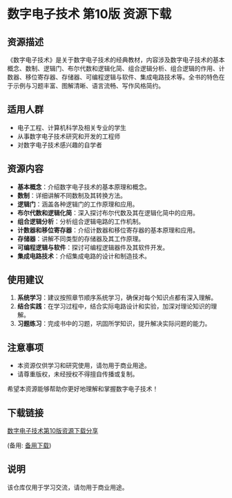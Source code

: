 # 数字电子技术 第10版 资源下载

## 资源描述

《数字电子技术》是关于数字电子技术的经典教材，内容涉及数字电子技术的基本概念、数制、逻辑门、布尔代数和逻辑化简、组合逻辑分析、组合逻辑的作用、计数器、移位寄存器、存储器、可编程逻辑与软件、集成电路技术等。全书的特色在于示例与习题丰富、图解清晰、语言流畅、写作风格简约。

## 适用人群

- 电子工程、计算机科学及相关专业的学生
- 从事数字电子技术研究和开发的工程师
- 对数字电子技术感兴趣的自学者

## 资源内容

- **基本概念**：介绍数字电子技术的基本原理和概念。
- **数制**：详细讲解不同数制及其转换方法。
- **逻辑门**：涵盖各种逻辑门的工作原理和应用。
- **布尔代数和逻辑化简**：深入探讨布尔代数及其在逻辑化简中的应用。
- **组合逻辑分析**：分析组合逻辑电路的工作机制。
- **计数器和移位寄存器**：介绍计数器和移位寄存器的基本原理和应用。
- **存储器**：讲解不同类型的存储器及其工作原理。
- **可编程逻辑与软件**：探讨可编程逻辑器件及其软件开发。
- **集成电路技术**：介绍集成电路的设计和制造技术。

## 使用建议

1. **系统学习**：建议按照章节顺序系统学习，确保对每个知识点都有深入理解。
2. **结合实践**：在学习过程中，结合实际电路设计和实验，加深对理论知识的理解。
3. **习题练习**：完成书中的习题，巩固所学知识，提升解决实际问题的能力。

## 注意事项

- 本资源仅供学习和研究使用，请勿用于商业用途。
- 请尊重版权，未经授权不得擅自传播或复制。

希望本资源能够帮助你更好地理解和掌握数字电子技术！

## 下载链接
[数字电子技术第10版资源下载分享](https://pan.quark.cn/s/3f5e85765a60) 

(备用: [备用下载](https://pan.baidu.com/s/1-WkpkIrN67cc6pseu3ckuQ?pwd=1234))

## 说明

该仓库仅用于学习交流，请勿用于商业用途。
